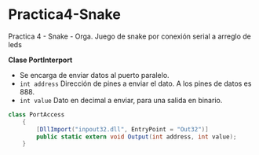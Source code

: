 # Practica4-Snake
Practica 4 - Snake - Orga. Juego de snake por conexión serial a arreglo de leds

**Clase PortInterport**
* Se encarga de enviar datos al puerto paralelo.
* `int address` Dirección de pines a enviar el dato. A los pines de datos es 888.
* `int value` Dato en decimal a enviar, para una salida en binario.

```cs
class PortAccess
    {
        [DllImport("inpout32.dll", EntryPoint = "Out32")]
        public static extern void Output(int address, int value);
    }
```
